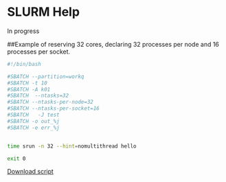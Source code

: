 # SLURM Help

In progress

##Example of reserving 32 cores, declaring 32 processes per node and 16 processes per socket.
```bash
#!/bin/bash

#SBATCH --partition=workq
#SBATCH -t 10
#SBATCH -A k01
#SBATCH  --ntasks=32
#SBATCH --ntasks-per-node=32
#SBATCH --ntasks-per-socket=16
#SBATCH   -J test
#SBATCH -o out_%j
#SBATCH -e err_%j


time srun -n 32 --hint=nomultithread hello

exit 0
```
[Download script](https://raw.githubusercontent.com/KAUST-KSL/general/master/Slurm/slurm_example.sh)
